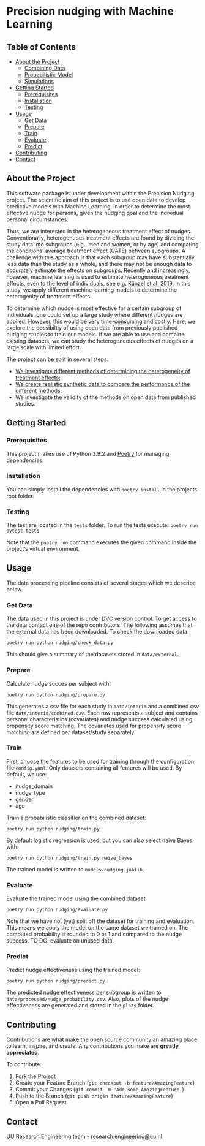 # Precision nudging with Machine Learning


<!-- TABLE OF CONTENTS -->
## Table of Contents
- [About the Project](#about-the-project)
   - [Combining Data](docs/combining_data.md)
   - [Probabilistic Model](docs/probabilistic_model.md)
   - [Simulations](docs/simulations.md)
- [Getting Started](#getting-started)
   - [Prerequisites](#prerequisites)
   - [Installation](#installation)
   - [Testing](#testing)
- [Usage](#usage)
   - [Get Data](#get-data)
   - [Prepare](#prepare)
   - [Train](#train)
   - [Evaluate](#evaluate)
   - [Predict](#predict)
- [Contributing](#contributing)
- [Contact](#contact)


## About the Project
This software package is under development within the Precision Nudging project. The scientific aim of this project is to use open data to develop predictive models with Machine Learning, in order to determine the most effective nudge for persons, given the nudging goal and the individual personal circumstances. 

Thus, we are interested in the heterogeneous treatment effect of nudges. Conventionally, heterogeneous treatment effects are found by dividing the study data into subgroups (e.g., men and women, or by age) and comparing the conditional average treatment effect (CATE) between subgroups. A challenge with this approach is that each subgroup may have substantially less data than the study as a whole, and there may not be enough data to accurately estimate the effects on subgroups. Recently and increasingly, however, machine learning is used to estimate heterogeneous treatment effects, even to the level of individuals, see e.g. [Künzel et al. 2019](https://www.pnas.org/content/116/10/4156). In this study, we apply different machine learning models to determine the heterogenity of treatment effects.

To determine which nudge is most effective for a certain subgroup of individuals, one could set up a large study where different nudges are applied. However, this would be very time-consuming and costly. Here, we explore the possibiltiy of using open data from previously published nudging studies to train our models. If we are able to use and combine existing datasets, we can study the heterogeneous effects of nudges on a large scale with limited effort.

The project can be split in several steps:
- [We investigate different methods of determining the heterogeneity of treatment effects](docs/methods.md);
- [We create realistic synthetic data to compare the performance of the different methods](docs/simulations.md);
- We investigate the validity of the methods on open data from published studies.

## Getting Started

### Prerequisites
This project makes use of Python 3.9.2 and [Poetry](https://python-poetry.org/) for managing dependencies. 

### Installation
You can simply install the dependencies with 
`poetry install` in the projects root folder.

### Testing
The test are located in the `tests` folder. To run the tests execute:
`poetry run pytest tests`

Note that the `poetry run` command executes the given command inside the project’s virtual environment.

## Usage
The data processing pipeline consists of several stages which we describe below.

### Get Data
The data used in this project is under [DVC](https://dvc.org/) version control. To get access to the data contact one of the repo contributors. The following assumes that the external data has been downloaded. To check the downloaded data:

`poetry run python nudging/check_data.py`

This should give a summary of the datasets stored in `data/external`.

### Prepare
Calculate nudge succes per subject with:

`poetry run python nudging/prepare.py`

This generates a csv file for each study in `data/interim` and a combined csv file `data/interim/combined.csv`. Each row represents a subject and contains personal characteristics (covariates) and nudge success calculated using propensity score matching. The covariates used for propensity score matching are defined per dataset/study separately.

### Train
First, choose the features to be used for training through the configuration file `config.yaml`. Only datasets containing all features will be used. By default, we use:
- nudge_domain
- nudge_type
- gender
- age

Train a probabilistic classifier on the combined dataset:

`poetry run python nudging/train.py`

By default logistic regression is used, but you can also select naive Bayes with:

`poetry run python nudging/train.py naive_bayes`

The trained model is written to `models/nudging.joblib`.

### Evaluate
Evaluate the trained model using the combined dataset:

`poetry run python nudging/evaluate.py`

 Note that we have not (yet) split off the dataset for training and evaluation. This means we apply the model on the same dataset we trained on. The computed probability is rounded to 0 or 1 and compared to the nudge success. TO DO: evaluate on unused data.

### Predict
Predict nudge effectiveness using the trained model:

`poetry run python nudging/predict.py`

The predicted nudge effectiveness per subgroup is written to `data/processed/nudge_probability.csv`. Also, plots of the nudge effectiveness are generated and stored in the `plots` folder.


<!-- CONTRIBUTING -->
## Contributing

Contributions are what make the open source community an amazing place to learn, inspire, and create. Any contributions you make are **greatly appreciated**.

To contribute:

1. Fork the Project
2. Create your Feature Branch (`git checkout -b feature/AmazingFeature`)
3. Commit your Changes (`git commit -m 'Add some AmazingFeature'`)
4. Push to the Branch (`git push origin feature/AmazingFeature`)
5. Open a Pull Request


<!-- CONTACT -->
## Contact
[UU Research Engineering team](https://github.com/orgs/UtrechtUniversity/teams/research-engineering) - research.engineering@uu.nl
